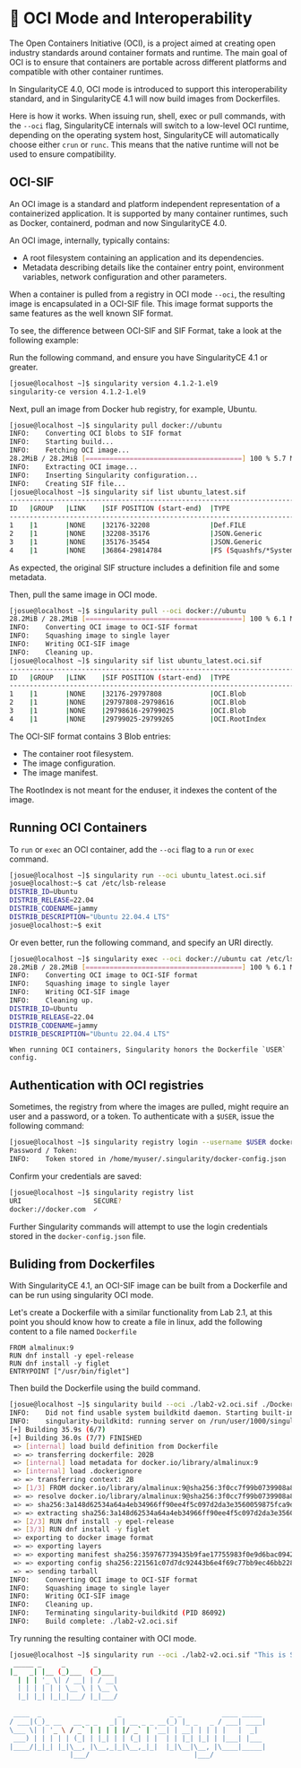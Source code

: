 # 📄 OCI Mode and Interoperability

The Open Containers Initiative (OCI), is a project aimed at creating
open industry standards around container formats and runtime. The main
goal of OCI is to ensure that containers are portable across different
platforms and compatible with other container runtimes.

In SingularityCE 4.0, OCI mode is introduced to support this interoperability
standard, and in SingularityCE 4.1 will now build images from Dockerfiles.

Here is how it works. When issuing run, shell, exec or pull commands, with 
the `--oci` flag, SingularityCE internals will switch to a low-level OCI
runtime, depending on the operating system host, SingularityCE will
automatically choose either `crun` or `runc`. This means that the native 
runtime will not be used to ensure compatibility.

## OCI-SIF

An OCI image is a standard and platform independent representation of a
containerized application. It is supported by many container runtimes, such as
Docker, containerd, podman and now SingularityCE 4.0.

An OCI image, internally, typically contains:
 * A root filesystem containing an application and its dependencies.
 * Metadata describing details like the container entry point, environment
   variables, network configuration and other parameters.

When a container is pulled from a registry in OCI mode `--oci`, the resulting
image is encapsulated in a OCI-SIF file. This image format supports the same features
as the well known SIF format.

To see, the difference between OCI-SIF and SIF Format, take a look at the
following example:

Run the following command, and ensure you have SingularityCE 4.1 or greater. 

```bash
[josue@localhost ~]$ singularity version 4.1.2-1.el9
singularity-ce version 4.1.2-1.el9
```

Next, pull an image from Docker hub registry, for example, Ubuntu.

```bash
[josue@localhost ~]$ singularity pull docker://ubuntu
INFO:    Converting OCI blobs to SIF format
INFO:    Starting build...
INFO:    Fetching OCI image...
28.2MiB / 28.2MiB [=======================================] 100 % 5.7 MiB/s 0s
INFO:    Extracting OCI image...
INFO:    Inserting Singularity configuration...
INFO:    Creating SIF file...
[josue@localhost ~]$ singularity sif list ubuntu_latest.sif 
------------------------------------------------------------------------------
ID   |GROUP   |LINK    |SIF POSITION (start-end)  |TYPE
------------------------------------------------------------------------------
1    |1       |NONE    |32176-32208               |Def.FILE
2    |1       |NONE    |32208-35176               |JSON.Generic
3    |1       |NONE    |35176-35454               |JSON.Generic
4    |1       |NONE    |36864-29814784            |FS (Squashfs/*System/amd64)

```

As expected, the original SIF structure includes a definition file and some metadata.

Then, pull the same image in OCI mode.

```bash
[josue@localhost ~]$ singularity pull --oci docker://ubuntu
28.2MiB / 28.2MiB [=======================================] 100 % 6.1 MiB/s 0s
INFO:    Converting OCI image to OCI-SIF format
INFO:    Squashing image to single layer
INFO:    Writing OCI-SIF image
INFO:    Cleaning up.
[josue@localhost ~]$ singularity sif list ubuntu_latest.oci.sif 
------------------------------------------------------------------------------
ID   |GROUP   |LINK    |SIF POSITION (start-end)  |TYPE
------------------------------------------------------------------------------
1    |1       |NONE    |32176-29797808            |OCI.Blob
2    |1       |NONE    |29797808-29798616         |OCI.Blob
3    |1       |NONE    |29798616-29799025         |OCI.Blob
4    |1       |NONE    |29799025-29799265         |OCI.RootIndex
```

The OCI-SIF format contains 3 Blob entries:
 * The container root filesystem.
 * The image configuration.
 * The image manifest.

The RootIndex is not meant for the enduser, it indexes the content of the image.

## Running OCI Containers

To `run` or `exec` an OCI container, add the `--oci` flag to a `run` or `exec` command.

```bash
[josue@localhost ~]$ singularity run --oci ubuntu_latest.oci.sif 
josue@localhost:~$ cat /etc/lsb-release 
DISTRIB_ID=Ubuntu
DISTRIB_RELEASE=22.04
DISTRIB_CODENAME=jammy
DISTRIB_DESCRIPTION="Ubuntu 22.04.4 LTS"
josue@localhost:~$ exit
```

Or even better, run the following command, and specify an URI directly.

```bash
[josue@localhost ~]$ singularity exec --oci docker://ubuntu cat /etc/lsb-release
28.2MiB / 28.2MiB [=======================================] 100 % 6.1 MiB/s 0s
INFO:    Converting OCI image to OCI-SIF format
INFO:    Squashing image to single layer
INFO:    Writing OCI-SIF image
INFO:    Cleaning up.
DISTRIB_ID=Ubuntu
DISTRIB_RELEASE=22.04
DISTRIB_CODENAME=jammy
DISTRIB_DESCRIPTION="Ubuntu 22.04.4 LTS"
```

````{note}
When running OCI containers, Singularity honors the Dockerfile `USER` config.
````

## Authentication with OCI registries

Sometimes, the registry from where the images are pulled, might require an user
and a password, or a token. To authenticate with a `$USER`, issue the
following command:

```bash
[josue@localhost ~]$ singularity registry login --username $USER docker://docker.com
Password / Token:
INFO:    Token stored in /home/myuser/.singularity/docker-config.json
```

Confirm your credentials are saved:
```bash
[josue@localhost ~]$ singularity registry list
URI                  SECURE?
docker://docker.com  ✓
```

Further Singularity commands will attempt to use the login credentials stored in
the `docker-config.json` file.

## Buliding from Dockerfiles

With SingularityCE 4.1, an OCI-SIF image can be built from a Dockerfile and can be run
using singularity OCI mode.

Let's create a Dockerfile with a similar functionality from Lab 2.1, at this point you
should know how to create a file in linux, add the following content to a file named
`Dockerfile`

```
FROM almalinux:9
RUN dnf install -y epel-release
RUN dnf install -y figlet
ENTRYPOINT ["/usr/bin/figlet"]
```

Then build the Dockerfile using the build command.
```bash
[josue@localhost ~]$ singularity build --oci ./lab2-v2.oci.sif ./Dockerfile
INFO:    Did not find usable system buildkitd daemon. Starting built-in singularity-buildkitd.
INFO:    singularity-buildkitd: running server on /run/user/1000/singularity-buildkitd/singularity-buildkitd-86060.sock
[+] Building 35.9s (6/7)                                                                                 
[+] Building 36.0s (7/7) FINISHED                                                                                                 
 => [internal] load build definition from Dockerfile                                                                         0.0s
 => => transferring dockerfile: 202B                                                                                         0.0s
 => [internal] load metadata for docker.io/library/almalinux:9                                                               1.1s
 => [internal] load .dockerignore                                                                                            0.0s
 => => transferring context: 2B                                                                                              0.0s
 => [1/3] FROM docker.io/library/almalinux:9@sha256:3f0cc7f99b0739908a8d6e4adec3790fec747                                    7.1s
 => => resolve docker.io/library/almalinux:9@sha256:3f0cc7f99b0739908a8d6e4adec3790fec747                                    0.0s
 => => sha256:3a148d62534a64a4eb34966ff90ee4f5c097d2da3e3560059875fca9d7e9916a 68.20MB / 68.20MB                             5.9s
 => => extracting sha256:3a148d62534a64a4eb34966ff90ee4f5c097d2da3e3560059875fca9d7e9916a                                    1.2s
 => [2/3] RUN dnf install -y epel-release                                                                                    7.8s 
 => [3/3] RUN dnf install -y figlet                                                                                         17.1s 
 => exporting to docker image format                                                                                         2.7s 
 => => exporting layers                                                                                                      2.2s 
 => => exporting manifest sha256:359767739435b9fae17755983f0e9d6bac094270be0eed185237dc2fdde37c9e                            0.0s 
 => => exporting config sha256:221561c07d7dc92443b6e4f69c77bb9ec46bb228bef54ad920dddce57ea25a87                              0.0s 
 => => sending tarball                                                                                                       0.5s 
INFO:    Converting OCI image to OCI-SIF format
INFO:    Squashing image to single layer
INFO:    Writing OCI-SIF image
INFO:    Cleaning up.
INFO:    Terminating singularity-buildkitd (PID 86092)
INFO:    Build complete: ./lab2-v2.oci.sif
```

Try running the resulting container with OCI mode.

```bash
[josue@localhost ~]$ singularity run --oci ./lab2-v2.oci.sif "This is SingularityCE"
 _____ _     _       _     
|_   _| |__ (_)___  (_)___ 
  | | | '_ \| / __| | / __|
  | | | | | | \__ \ | \__ \
  |_| |_| |_|_|___/ |_|___/
                           
 ____  _                   _            _ _          ____ _____ 
/ ___|(_)_ __   __ _ _   _| | __ _ _ __(_) |_ _   _ / ___| ____|
\___ \| | '_ \ / _` | | | | |/ _` | '__| | __| | | | |   |  _|  
 ___) | | | | | (_| | |_| | | (_| | |  | | |_| |_| | |___| |___ 
|____/|_|_| |_|\__, |\__,_|_|\__,_|_|  |_|\__|\__, |\____|_____|
               |___/                          |___/             
```
